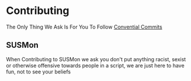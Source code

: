 # Contributing
The Only Thing We Ask Is For You To Follow [Convential Commits](https://www.conventionalcommits.org/en/v1.0.0/)

## SUSMon

When Contributing to SUSMon we ask you don't put anything racist, sexist or otherwise offensive towards people in a script, 
we are just here to have fun, not to see your beliefs
